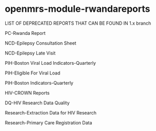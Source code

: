openmrs-module-rwandareports
============================

LIST OF DEPRECATED REPORTS THAT CAN BE FOUND IN 1.x branch

PC-Rwanda Report

NCD-Epilepsy Consultation Sheet

NCD-Epilepsy Late Visit

PIH-Boston Viral Load Indicators-Quarterly

PIH-Eligible For Viral Load

PIH-Boston Indicators-Quarterly

HIV-CROWN Reports

DQ-HIV Research Data Quality

Research-Extraction Data for HIV Research

Research-Primary Care Registration Data
